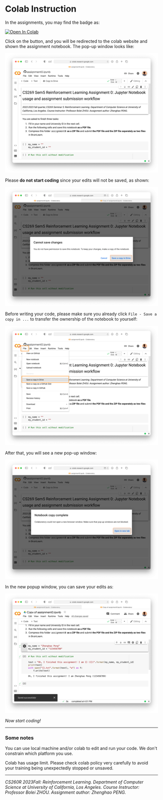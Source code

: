 # Colab Instruction


In the assignments, you may find the badge as:

<a target="_blank" href="https://colab.research.google.com/github/ucla-rlcourse/cs260r-assignment-2023fall/blob/main/assignment0/assignment0.ipynb">
  <img src="https://colab.research.google.com/assets/colab-badge.svg" alt="Open In Colab"/>
</a>



Click on the button, and you will be redirected to the colab website and shown the assignment notebook. The pop-up window looks like:

![](figs/fig1-open-colab.png)

Please **do not start coding** since your edits will not be saved, as shown:

![](figs/fig2-cant-save.png)

Before writing your code, please make sure you already click `File - Save a copy in ...` to transfer the ownership of the notebook to yourself:

![](figs/fig3-copy.png)

After that, you will see a new pop-up window:

![](figs/fig4-copy-succ.png)

In the new popup window, you can save your edits as:

![](figs/fig5-save-succ.png)

*Now start coding!*

---

### Some notes

You can use local machine and/or colab to edit and run your code. We don't constrain which platform you use.


Colab has usage limit. Please check colab policy very carefully to avoid your training being unexpectedly stopped or unsaved.


------

*CS260R 2023Fall: Reinforcement Learning. Department of Computer Science at University of California, Los Angeles.
Course Instructor: Professor Bolei ZHOU. Assignment author: Zhenghao PENG.*

